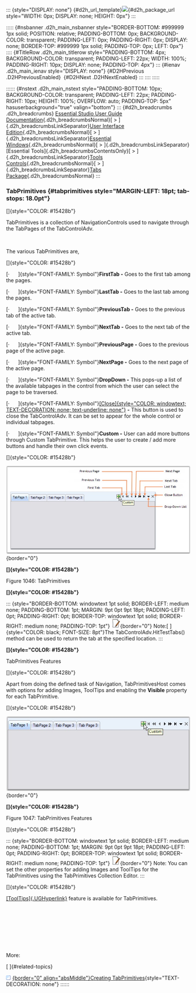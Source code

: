 ::: {style="DISPLAY: none"}
[](ms-xhelp:///?Id=d2h_url_template){#d2h_url_template}![](!package_url!){#d2h_package_url style="WIDTH: 0px; DISPLAY: none; HEIGHT: 0px"}
:::

::::: {#nsbanner .d2h_main_nsbanner style="BORDER-BOTTOM: #999999 1px solid; POSITION: relative; PADDING-BOTTOM: 0px; BACKGROUND-COLOR: transparent; PADDING-LEFT: 0px; PADDING-RIGHT: 0px; DISPLAY: none; BORDER-TOP: #999999 1px solid; PADDING-TOP: 0px; LEFT: 0px"}
:::: {#TitleRow .d2h_main_titlerow style="PADDING-BOTTOM: 4px; BACKGROUND-COLOR: transparent; PADDING-LEFT: 22px; WIDTH: 100%; PADDING-RIGHT: 10px; DISPLAY: none; PADDING-TOP: 4px"}
::: {#ienav .d2h_main_ienav style="DISPLAY: none"}
[](ms-xhelp:///?Id=41b9bd1c-8939-4e2e-a107-e1d7969e770f){#D2HPrevious .D2HPreviousEnabled}  [](ms-xhelp:///?Id=d4aeebfa-5441-4b2d-8a2f-e4820ee4c35d){#D2HNext .D2HNextEnabled}
:::
::::
:::::

:::::: {#nstext .d2h_main_nstext style="PADDING-BOTTOM: 10px; BACKGROUND-COLOR: transparent; PADDING-LEFT: 22px; PADDING-RIGHT: 10px; HEIGHT: 100%; OVERFLOW: auto; PADDING-TOP: 5px" hasuserbackground="true" valign="bottom"}
::: {#d2h_breadcrumbs .d2h_breadcrumbs}
[Essential Studio User Guide Documentation](ms-xhelp:///?Id=12457748-09e3-4d74-a240-8e049cedf030){.d2h_breadcrumbsNormal}[ \> ]{.d2h_breadcrumbsLinkSeparator}[User Interface Edition](ms-xhelp:///?Id=c29296b7-531c-413b-a0ec-488ca1f7f669){.d2h_breadcrumbsNormal}[ \> ]{.d2h_breadcrumbsLinkSeparator}[Essential Windows](ms-xhelp:///?Id=e60759d8-47a4-4570-9d7a-16a68d63f2ea){.d2h_breadcrumbsNormal}[ \> ]{.d2h_breadcrumbsLinkSeparator}[Essential Tools]{.d2h_breadcrumbsContentsOnly}[ \> ]{.d2h_breadcrumbsLinkSeparator}[Tools Controls](ms-xhelp:///?Id=13c3c4f4-9d16-4b69-93f2-7e98eec67452){.d2h_breadcrumbsNormal}[ \> ]{.d2h_breadcrumbsLinkSeparator}[Tabs Package](ms-xhelp:///?Id=204c37ee-142c-46ef-a1a3-7fdf214b25f9){.d2h_breadcrumbsNormal}
:::

### TabPrimitives {#tabprimitives style="MARGIN-LEFT: 18pt; tab-stops: 18.0pt"}

[]{style="COLOR: #15428b"} 

TabPrimitives is a collection of NavigationControls used to navigate through the TabPages of the TabControlAdv.

 

The various TabPrimitives are,

[]{style="COLOR: #15428b"} 

[·      ]{style="FONT-FAMILY: Symbol"}**FirstTab -** Goes to the first tab among the pages.

[·      ]{style="FONT-FAMILY: Symbol"}**LastTab -** Goes to the last tab among the pages.

[·      ]{style="FONT-FAMILY: Symbol"}**PreviousTab -** Goes to the previous tab of the active tab.

[·      ]{style="FONT-FAMILY: Symbol"}**NextTab -** Goes to the next tab of the active tab.

[·      ]{style="FONT-FAMILY: Symbol"}**PreviousPage -** Goes to the previous page of the active page.

[·      ]{style="FONT-FAMILY: Symbol"}**NextPage -** Goes to the next page of the active page.

[·      ]{style="FONT-FAMILY: Symbol"}**DropDown -** This pops-up a list of the available tabpages in the control from which the user can select the page to be traversed.

[·      ]{style="FONT-FAMILY: Symbol"}[[Close]{style="COLOR: windowtext; TEXT-DECORATION: none; text-underline: none"}](../../../../../../../../Documents%20and%20Settings/sylviap/Desktop/Tools%20-%20Part%202.docx#_CloseButton_Settings) **-** This button is used to close the TabControlAdv. It can be set to appear for the whole control or individual tabpages.

[·      ]{style="FONT-FAMILY: Symbol"}**Custom -** User can add more buttons through Custom TabPrimitive. This helps the user to create / add more buttons and handle their own click events.

[]{style="COLOR: #15428b"} 

![](ImagesExt/image76_1025.jpg){border="0"}

**[]{style="COLOR: #15428b"}** 

Figure 1046: TabPrimitives

**[]{style="COLOR: #15428b"}** 

::: {style="BORDER-BOTTOM: windowtext 1pt solid; BORDER-LEFT: medium none; PADDING-BOTTOM: 1pt; MARGIN: 9pt 0pt 9pt 18pt; PADDING-LEFT: 0pt; PADDING-RIGHT: 0pt; BORDER-TOP: windowtext 1pt solid; BORDER-RIGHT: medium none; PADDING-TOP: 1pt"}
![](ImagesExt/image76_1.jpg){border="0"} Note:[ ]{style="COLOR: black; FONT-SIZE: 8pt"}The TabControlAdv.HitTestTabs() method can be used to return the tab at the specified location.
:::

**[]{style="COLOR: #15428b"}** 

TabPrimitives Features

[]{style="COLOR: #15428b"} 

Apart from doing the defined task of Navigation, TabPrimitivesHost comes with options for adding Images, ToolTips and enabling the **Visible** property for each TabPrimitive.

[]{style="COLOR: #15428b"} 

![](ImagesExt/image76_1026.jpg){border="0"}

**[]{style="COLOR: #15428b"}** 

Figure 1047: TabPrimitives Features

[]{style="COLOR: #15428b"} 

::: {style="BORDER-BOTTOM: windowtext 1pt solid; BORDER-LEFT: medium none; PADDING-BOTTOM: 1pt; MARGIN: 9pt 0pt 9pt 18pt; PADDING-LEFT: 0pt; PADDING-RIGHT: 0pt; BORDER-TOP: windowtext 1pt solid; BORDER-RIGHT: medium none; PADDING-TOP: 1pt"}
![](ImagesExt/image76_1.jpg){border="0"} Note: You can set the other properties for adding Images and ToolTips for the TabPrimitives using the TabPrimitives Collection Editor.
:::

[]{style="COLOR: #15428b"} 

[[ToolTips]{.UGHyperlink}](../../../../../../../../Documents%20and%20Settings/sylviap/Desktop/Tools%20-%20Part%202.docx#_ToolTip_Support) feature is available for TabPrimitives.

 

 

 

 

More:

[ ]{#related-topics}

[![](button.gif){border="0" align="absMiddle"}Creating TabPrimitives](ms-xhelp:///?Id=1aaa93aa-f6ba-4e97-91b7-f653922f3b6c){style="TEXT-DECORATION: none"}
::::::
